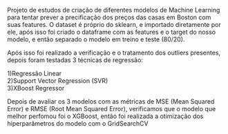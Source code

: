 Projeto de estudos de criação de diferentes modelos de Machine Learning para tentar prever a precificação dos preços das casas em Boston com suas features. O dataset é próprio do sklearn, e importado diretamente por ele, após isso foi criado o dataframe com as features e o target do nosso modelo, e então separado o modelo em treino e teste (80/20).

Após isso foi realizado a verificação e o tratamento dos outliers presentes, depois foram testadas 3 técnicas de regressão: <br>

1)Regressão Linear <br>
2)Support Vector Regression (SVR) <br>
3)XBoost Regressor <br> 

Depois de avaliar os 3 modelos com as métricas de MSE (Mean Squared Error) e RMSE (Root Mean Squared Error), verificamos que o modelo que melhor perfomou foi o XGBoost, então foi realizada a otimização dos hiperparâmetros do modelo com o GridSearchCV

